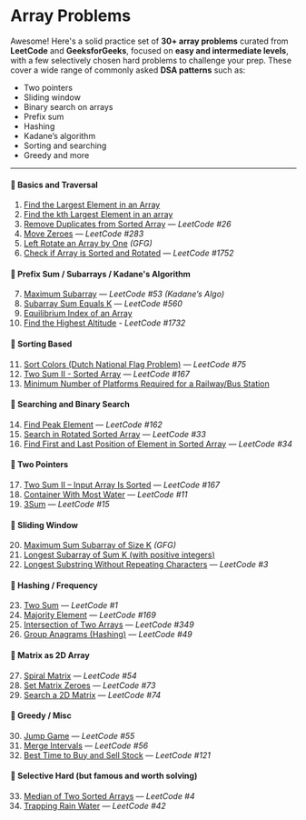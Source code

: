 # Array Problems

Awesome! Here's a solid practice set of **30+ array problems** curated from **LeetCode** and **GeeksforGeeks**, focused on **easy and intermediate levels**, with a few selectively chosen hard problems to challenge your prep. These cover a wide range of commonly asked **DSA patterns** such as:

- Two pointers
- Sliding window
- Binary search on arrays
- Prefix sum
- Hashing
- Kadane’s algorithm
- Sorting and searching
- Greedy and more

---

#### 🔁 **Basics and Traversal**

1. [Find the Largest Element in an Array](https://www.geeksforgeeks.org/find-largest-element-array/)
2. [Find the kth Largest Element in an array](https://leetcode.com/problems/kth-largest-element-in-an-array/description/)
3. [Remove Duplicates from Sorted Array](https://leetcode.com/problems/remove-duplicates-from-sorted-array/) — _LeetCode #26_
4. [Move Zeroes](https://leetcode.com/problems/move-zeroes/) — _LeetCode #283_
5. [Left Rotate an Array by One](https://www.geeksforgeeks.org/array-rotation/) _(GFG)_
6. [Check if Array is Sorted and Rotated](https://leetcode.com/problems/check-if-array-is-sorted-and-rotated/) — _LeetCode #1752_

#### 🔁 **Prefix Sum / Subarrays / Kadane's Algorithm**

7. [Maximum Subarray](https://leetcode.com/problems/maximum-subarray/) — _LeetCode #53 (Kadane’s Algo)_
8. [Subarray Sum Equals K](https://leetcode.com/problems/subarray-sum-equals-k/) — _LeetCode #560_
9. [Equilibrium Index of an Array](https://www.geeksforgeeks.org/equilibrium-index-of-an-array/)
10. [Find the Highest Altitude](https://leetcode.com/problems/find-the-highest-altitude/) - _LeetCode #1732_

#### 🔁 **Sorting Based**

11. [Sort Colors (Dutch National Flag Problem)](https://leetcode.com/problems/sort-colors/) — _LeetCode #75_
12. [Two Sum II - Sorted Array](https://leetcode.com/problems/two-sum-ii-input-array-is-sorted/description/) — _LeetCode #167_
13. [Minimum Number of Platforms Required for a Railway/Bus Station](https://practice.geeksforgeeks.org/problems/minimum-platforms-1587115620/1)

#### 🔁 **Searching and Binary Search**

14. [Find Peak Element](https://leetcode.com/problems/find-peak-element/description/) — _LeetCode #162_
15. [Search in Rotated Sorted Array](https://leetcode.com/problems/search-in-rotated-sorted-array/) — _LeetCode #33_
16. [Find First and Last Position of Element in Sorted Array](https://leetcode.com/problems/find-first-and-last-position-of-element-in-sorted-array/) — _LeetCode #34_

#### 🔁 **Two Pointers**

17. [Two Sum II – Input Array Is Sorted](https://leetcode.com/problems/two-sum-ii-input-array-is-sorted/) — _LeetCode #167_
18. [Container With Most Water](https://leetcode.com/problems/container-with-most-water/) — _LeetCode #11_
19. [3Sum](https://leetcode.com/problems/3sum/) — _LeetCode #15_

#### 🔁 **Sliding Window**

20. [Maximum Sum Subarray of Size K](https://www.geeksforgeeks.org/window-sliding-technique/) _(GFG)_
21. [Longest Subarray of Sum K (with positive integers)](https://www.geeksforgeeks.org/longest-sub-array-sum-k/)
22. [Longest Substring Without Repeating Characters](https://leetcode.com/problems/longest-substring-without-repeating-characters/) — _LeetCode #3_

#### 🔁 **Hashing / Frequency**

23. [Two Sum](https://leetcode.com/problems/two-sum/) — _LeetCode #1_
24. [Majority Element](https://leetcode.com/problems/majority-element/) — _LeetCode #169_
25. [Intersection of Two Arrays](https://leetcode.com/problems/intersection-of-two-arrays/) — _LeetCode #349_
26. [Group Anagrams (Hashing)](https://leetcode.com/problems/group-anagrams/) — _LeetCode #49_

#### 🔁 **Matrix as 2D Array**

27. [Spiral Matrix](https://leetcode.com/problems/spiral-matrix/) — _LeetCode #54_
28. [Set Matrix Zeroes](https://leetcode.com/problems/set-matrix-zeroes/) — _LeetCode #73_
29. [Search a 2D Matrix](https://leetcode.com/problems/search-a-2d-matrix/) — _LeetCode #74_

#### 🔁 **Greedy / Misc**

30. [Jump Game](https://leetcode.com/problems/jump-game/) — _LeetCode #55_
31. [Merge Intervals](https://leetcode.com/problems/merge-intervals/) — _LeetCode #56_
32. [Best Time to Buy and Sell Stock](https://leetcode.com/problems/best-time-to-buy-and-sell-stock/) — _LeetCode #121_

#### 🔁 **Selective Hard (but famous and worth solving)**

33. [Median of Two Sorted Arrays](https://leetcode.com/problems/median-of-two-sorted-arrays/) — _LeetCode #4_
34. [Trapping Rain Water](https://leetcode.com/problems/trapping-rain-water/) — _LeetCode #42_

